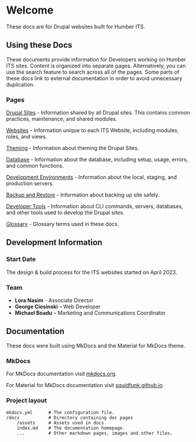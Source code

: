 # Welcome

These docs are for Drupal websites built for Humber ITS. 

## Using these Docs

These documents provide information for Developers working on Humber ITS sites. Content is organized into separate pages. Alternatively, you can use the search feature to search across all of the pages. Some parts of these docs link to external documentation in order to avoid unnecessary duplication. 

### Pages

[Drupal Sites](./drupal-sites.md) - Information shared by all Drupal sites. This contains common practices, maintenance, and shared modules.

[Websites](./websites.md) - Information unique to each ITS Website, including modules, roles, and views.

[Theming](./theming.md) - Information about theming the Drupal Sites.

[Database](./database.md) - Information about the database, including setup, usage, errors, and common functions.

[Development Environments](./development-environments.md) - Information about the local, staging, and production servers.

[Backup and Restore](./backup-restore.md) - Information about backing up site safely.

[Developer Tools](./developer-tools.md) - Information about CLI commands, servers, databases, and other tools used to develop the Drupal sites. 

[Glossary](./glossary.md) - Glossary terms used in these docs. 

## Development Information

### Start Date

The design & build process for the ITS websites started on April 2023. 

### Team

* **Lora Nasim** - Associate Director
* **George Ciesinski** – Web Developer
* **Michael Boadu** – Marketing and Communications Coordinator 

## Documentation

These docs were built using MkDocs and the Material for MkDocs theme.

### MkDocs

For MkDocs documentation visit [mkdocs.org](https://www.mkdocs.org).

For Material for MkDocs documentation visit [squidfunk.github.io](https://squidfunk.github.io/mkdocs-material/getting-started/).


### Project layout

    mkdocs.yml      # The configuration file.
    /docs           # Directory containing doc pages
        /assets     # Assets used in docs
        index.md    # The documentation homepage.
        ...         # Other markdown pages, images and other files.
